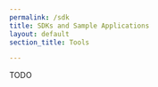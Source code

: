```yaml
---
permalink: /sdk
title: SDKs and Sample Applications
layout: default
section_title: Tools

---
```


TODO